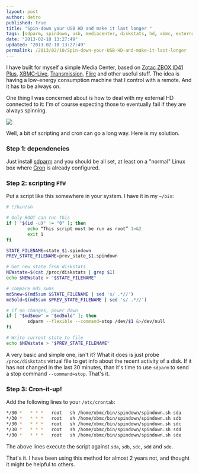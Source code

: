 ```yaml
---
layout: post
author: detro
published: true
title: "Spin-down your USB HD and make it last longer "
tags: [sdparm, spindown, usb, mediacenter, diskstats, hd, xbmc, external]
date: "2013-02-10 13:27:49"
updated: "2013-02-10 13:27:49"
permalink: /2013/02/10/Spin-down-your-USB-HD-and-make-it-last-longer
---
```


I have built for myself a simple Media Center, based on [Zotac ZBOX ID41 Plus](http://www.zotacusa.com/zbox-id41-plus.html), [XBMC-Live](http://wiki.xbmc.org/index.php?title=XBMCbuntu), [Transmission](http://www.transmissionbt.com/), [Flirc](http://flirc.tv/) and other useful stuff. The idea is having a low-energy consumption machine that I control with a remote. And it has to be always on.

One thing I was concerned about is how to deal with my external HD connected to it: I'm of course expecting those to eventually fail if they are always spinning.

<div class="img">
<img src="http://www.colourbox.com/preview/2111168-646188-read-data-on-hard-disk-with-spinning-hard-disk.jpg" />
</div>

Well, a bit of scripting and cron can go a long way. Here is my solution.

### Step 1: dependencies

Just install [sdparm](http://linux.die.net/man/8/sdparm) and you should be all set, at least on a "normal" Linux box where [Cron](http://en.wikipedia.org/wiki/Cron) is already configured.

### Step 2: scripting `FTW`

Put a script like this somewhere in your system. I have it in my `~/bin`:

```bash
# !/bin/sh

# Only ROOT can run this
if [ "$(id -u)" != "0" ]; then
        echo “This script must be run as root” 1>&2
        exit 1
fi

STATE_FILENAME=state_$1.spindown
PREV_STATE_FILENAME=prev_state_$1.spindown

# Get new state from diskstats
NEWstate=$(cat /proc/diskstats | grep $1)
echo $NEWstate > "$STATE_FILENAME"

# compare md5 sums
md5new=$(md5sum $STATE_FILENAME | sed 's/ .*//')
md5old=$(md5sum $PREV_STATE_FILENAME | sed 's/ .*//')

# if no changes, power down
if [ "$md5new" = "$md5old" ]; then
        sdparm --flexible --command=stop /dev/$1 &>/dev/null
fi

# Write current state to file
echo $NEWstate > "$PREV_STATE_FILENAME"
```


A very basic and simple one, isn't it?
What it does is just probe `/proc/diskstats` virtual file to get info about the recent activity of a disk. If it has not changed in the last 30 minutes, than it's time to use `sdparm` to send a stop command `--command=stop`. That's it.

### Step 3: Cron-it-up!

Add the following lines to your `/etc/crontab`:


```bash
*/30 *   * * *   root   sh /home/xbmc/bin/spindown/spindown.sh sda
*/30 *   * * *   root   sh /home/xbmc/bin/spindown/spindown.sh sdb
*/30 *   * * *   root   sh /home/xbmc/bin/spindown/spindown.sh sdc
*/30 *   * * *   root   sh /home/xbmc/bin/spindown/spindown.sh sdd
*/30 *   * * *   root   sh /home/xbmc/bin/spindown/spindown.sh sde
```


The above lines execute the script against `sda`, `sdb`, `sdc`, `sdd` and `sde`.

That's it. I have been using this method for almost 2 years not, and  thought it might be helpful to others.

